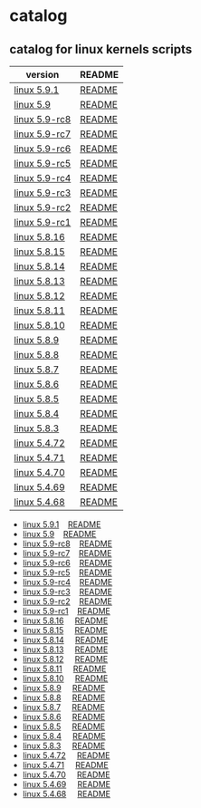 # catalog
 
## catalog for linux kernels scripts


| version         | README      |      
| -----------  | ----------- | 
| [linux 5.9.1](5.9.1)| [README](5.9.1/README.md)|  
| [linux 5.9](5.9)| [README](5.9/README.md)|  
| [linux 5.9-rc8](5.9-rc8)| [README](5.9-rc8/README.md)|  
| [linux 5.9-rc7](5.9-rc7)| [README](5.9-rc7/README.md)|  
| [linux 5.9-rc6](5.9-rc6)| [README](5.9-rc6/README.md)|  
| [linux 5.9-rc5](5.9-rc5)| [README](5.9-rc5/README.md)|  
| [linux 5.9-rc4](5.9-rc4)| [README](5.9-rc4/README.md)|  
| [linux 5.9-rc3](5.9-rc3)| [README](5.9-rc3/README.md)|  
| [linux 5.9-rc2](5.9-rc2)| [README](5.9-rc2/README.md)|  
| [linux 5.9-rc1](5.9-rc1)| [README](5.9-rc1/README.md)|  
| [linux 5.8.16](5.8.16)| [README](5.8.16/README.md)|  
| [linux 5.8.15](5.8.15)| [README](5.8.15/README.md)|  
| [linux 5.8.14](5.8.14)| [README](5.8.14/README.md)|  
| [linux 5.8.13](5.8.13)| [README](5.8.13/README.md)|  
| [linux 5.8.12](5.8.12)| [README](5.8.12/README.md)|  
| [linux 5.8.11](5.8.11)| [README](5.8.11/README.md)|  
| [linux 5.8.10](5.8.10)| [README](5.8.10/README.md)|  
| [linux 5.8.9](5.8.9)| [README](5.8.9/README.md)|  
| [linux 5.8.8](5.8.8)| [README](5.8.8/README.md)|  
| [linux 5.8.7](5.8.7)| [README](5.8.7/README.md)|  
| [linux 5.8.6](5.8.6)| [README](5.8.6/README.md)|  
| [linux 5.8.5](5.8.5)| [README](5.8.5/README.md)|  
| [linux 5.8.4](5.8.4)| [README](5.8.4/README.md)|  
| [linux 5.8.3](5.8.3)| [README](5.8.3/README.md)|  
| [linux 5.4.72](5.4.72)| [README](5.4.72/README.md)|  
| [linux 5.4.71](5.4.71)| [README](5.4.71/README.md)|  
| [linux 5.4.70](5.4.70)| [README](5.4.70/README.md)|  
| [linux 5.4.69](5.4.69)| [README](5.4.69/README.md)|  
| [linux 5.4.68](5.4.68)| [README](5.4.68/README.md)|  



- [linux 5.9.1](5.9.1)&nbsp;&nbsp;&nbsp;&nbsp;[README](5.9.1/README.md)
- [linux 5.9](5.9)&nbsp;&nbsp;&nbsp;&nbsp;[README](5.9/README.md)
- [linux 5.9-rc8](5.9-rc8)&nbsp;&nbsp;&nbsp;&nbsp;[README](5.9-rc8/README.md)
- [linux 5.9-rc7](5.9-rc7)&nbsp;&nbsp;&nbsp;&nbsp;[README](5.9-rc7/README.md)
- [linux 5.9-rc6](5.9-rc6)&nbsp;&nbsp;&nbsp;&nbsp;[README](5.9-rc6/README.md)
- [linux 5.9-rc5](5.9-rc5)&nbsp;&nbsp;&nbsp;&nbsp;[README](5.9-rc5/README.md)
- [linux 5.9-rc4](5.9-rc4)&nbsp;&nbsp;&nbsp;&nbsp;[README](5.9-rc4/README.md)
- [linux 5.9-rc3](5.9-rc3)&nbsp;&nbsp;&nbsp;&nbsp;[README](5.9-rc3/README.md)
- [linux 5.9-rc2](5.9-rc2)&nbsp;&nbsp;&nbsp;&nbsp;[README](5.9-rc2/README.md)
- [linux 5.9-rc1](5.9-rc1)&nbsp;&nbsp;&nbsp;&nbsp;[README](5.9-rc1/README.md)
- [linux 5.8.16](5.8.16)&nbsp;&nbsp;&nbsp;&nbsp;&nbsp;[README](5.8.16/README.md)
- [linux 5.8.15](5.8.15)&nbsp;&nbsp;&nbsp;&nbsp;&nbsp;[README](5.8.15/README.md)
- [linux 5.8.14](5.8.14)&nbsp;&nbsp;&nbsp;&nbsp;&nbsp;[README](5.8.14/README.md)
- [linux 5.8.13](5.8.13)&nbsp;&nbsp;&nbsp;&nbsp;&nbsp;[README](5.8.13/README.md)
- [linux 5.8.12](5.8.12)&nbsp;&nbsp;&nbsp;&nbsp;&nbsp;[README](5.8.12/README.md)
- [linux 5.8.11](5.8.11)&nbsp;&nbsp;&nbsp;&nbsp;&nbsp;[README](5.8.11/README.md)
- [linux 5.8.10](5.8.10)&nbsp;&nbsp;&nbsp;&nbsp;&nbsp;[README](5.8.10/README.md)
- [linux 5.8.9](5.8.9)&nbsp;&nbsp;&nbsp;&nbsp;&nbsp;[README](5.8.9/README.md)
- [linux 5.8.8](5.8.8)&nbsp;&nbsp;&nbsp;&nbsp;&nbsp;[README](5.8.8/README.md)
- [linux 5.8.7](5.8.7)&nbsp;&nbsp;&nbsp;&nbsp;&nbsp;[README](5.8.7/README.md)
- [linux 5.8.6](5.8.6)&nbsp;&nbsp;&nbsp;&nbsp;&nbsp;[README](5.8.6/README.md)
- [linux 5.8.5](5.8.5)&nbsp;&nbsp;&nbsp;&nbsp;&nbsp;[README](5.8.5/README.md)
- [linux 5.8.4](5.8.4)&nbsp;&nbsp;&nbsp;&nbsp;&nbsp;[README](5.8.4/README.md)
- [linux 5.8.3](5.8.3)&nbsp;&nbsp;&nbsp;&nbsp;&nbsp;[README](5.8.3/README.md)
- [linux 5.4.72](5.4.72)&nbsp;&nbsp;&nbsp;&nbsp;&nbsp;[README](5.4.72/README.md)
- [linux 5.4.71](5.4.71)&nbsp;&nbsp;&nbsp;&nbsp;&nbsp;[README](5.4.71/README.md)
- [linux 5.4.70](5.4.70)&nbsp;&nbsp;&nbsp;&nbsp;&nbsp;[README](5.4.70/README.md)
- [linux 5.4.69](5.4.69)&nbsp;&nbsp;&nbsp;&nbsp;&nbsp;[README](5.4.69/README.md)
- [linux 5.4.68](5.4.68)&nbsp;&nbsp;&nbsp;&nbsp;&nbsp;[README](5.4.68/README.md)
